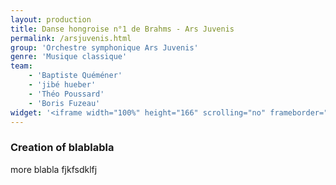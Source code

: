 ```yaml
---
layout: production
title: Danse hongroise n°1 de Brahms - Ars Juvenis
permalink: /arsjuvenis.html
group: 'Orchestre symphonique Ars Juvenis'
genre: 'Musique classique'
team:
    - 'Baptiste Quéméner'
    - 'jibé hueber'
    - 'Théo Poussard'
    - 'Boris Fuzeau'
widget: '<iframe width="100%" height="166" scrolling="no" frameborder="no" src="https://w.soundcloud.com/player/?url=http%3A%2F%2Fapi.soundcloud.com%2Ftracks%2F80370406&amp;color=ff6600&amp;auto_play=false&amp;show_artwork=false"></iframe>'
---
```


### Creation of blablabla

more blabla fjkfsdklfj
